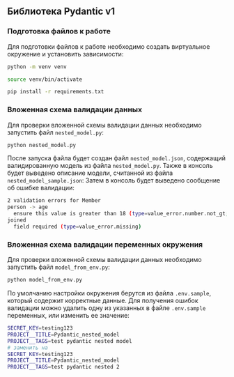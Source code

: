 ## Библиотека Pydantic v1

### Подготовка файлов к работе
Для подготовки файлов к работе необходимо создать виртуальное окружение и установить зависимости:
```bash
python -m venv venv

source venv/bin/activate

pip install -r requirements.txt
```

### Вложенная схема валидации данных

Для проверки вложенной схемы валидации данных необходимо запустить файл `nested_model.py`:
```bash
python nested_model.py
```
После запуска файла будет создан файл `nested_model.json`, содержащий валидированную модель из файла `nested_model.py`.
Также в консоль будет выведено описание модели, считанной из файла `nested_model_sample.json`:
Затем в консоль будет выведено сообщение об ошибке валидации:
```bash
2 validation errors for Member
person -> age
  ensure this value is greater than 18 (type=value_error.number.not_gt; limit_value=18)
joined
  field required (type=value_error.missing)
```

### Вложенная схема валидации переменных окружения

Для проверки вложенной схемы валидации данных необходимо запустить файл `model_from_env.py`:
```bash
python model_from_env.py
```
По умолчанию настройки окружения берутся из файла `.env.sample`, который содержит корректные данные.
Для получения ошибок валидации можно удалить одну из указанных в файле `.env.sample` переменных, или изменить ее значение:
```bash
SECRET_KEY=testing123
PROJECT__TITLE=Pydantic_nested_model
PROJECT__TAGS=test pydantic nested model
# заменить на
SECRET_KEY=testing123
PROJECT__TITLE=Pydantic_nested_model
PROJECT__TAGS=test pydantic nested 2
```
